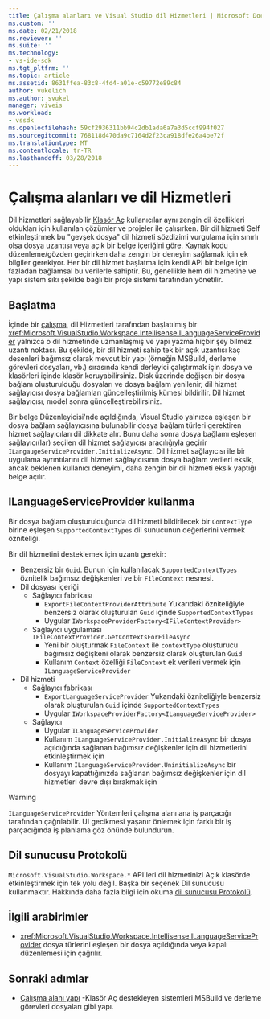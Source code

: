 ```yaml
---
title: Çalışma alanları ve Visual Studio dil Hizmetleri | Microsoft Docs
ms.custom: ''
ms.date: 02/21/2018
ms.reviewer: ''
ms.suite: ''
ms.technology:
- vs-ide-sdk
ms.tgt_pltfrm: ''
ms.topic: article
ms.assetid: 8631ffea-83c8-4fd4-a01e-c59772e89c84
author: vukelich
ms.author: svukel
manager: viveis
ms.workload:
- vssdk
ms.openlocfilehash: 59cf2936311bb94c2db1ada6a7a3d5ccf994f027
ms.sourcegitcommit: 768118d470da9c7164d2f23ca918dfe26a4be72f
ms.translationtype: MT
ms.contentlocale: tr-TR
ms.lasthandoff: 03/28/2018
---
```

# <a name="workspaces-and-language-services"></a>Çalışma alanları ve dil Hizmetleri

Dil hizmetleri sağlayabilir [Klasör Aç](../ide/develop-code-in-visual-studio-without-projects-or-solutions.md) kullanıcılar aynı zengin dil özellikleri oldukları için kullanılan çözümler ve projeler ile çalışırken. Bir dil hizmeti Self etkinleştirmek bu "gevşek dosya" dil hizmeti sözdizimi vurgulama için sınırlı olsa dosya uzantısı veya açık bir belge içeriğini göre. Kaynak kodu düzenleme/gözden geçirirken daha zengin bir deneyim sağlamak için ek bilgiler gerekiyor. Her bir dil hizmet başlatma için kendi API bir belge için fazladan bağlamsal bu verilerle sahiptir. Bu, genellikle hem dil hizmetine ve yapı sistem sıkı şekilde bağlı bir proje sistemi tarafından yönetilir.

## <a name="initialization"></a>Başlatma

İçinde bir [çalışma](workspaces.md), dil Hizmetleri tarafından başlatılmış bir <xref:Microsoft.VisualStudio.Workspace.Intellisense.ILanguageServiceProvider> yalnızca o dil hizmetinde uzmanlaşmış ve yapı yazma hiçbir şey bilmez uzantı noktası. Bu şekilde, bir dil hizmeti sahip tek bir açık uzantısı kaç desenleri bağımsız olarak mevcut bir yapı (örneğin MSBuild, derleme görevleri dosyaları, vb.) sırasında kendi derleyici çalıştırmak için dosya ve klasörleri içinde klasör koruyabilirsiniz. Disk üzerinde değişen bir dosya bağlam oluşturulduğu dosyaları ve dosya bağlam yenilenir, dil hizmet sağlayıcısı dosya bağlamları güncelleştirilmiş kümesi bildirilir. Dil hizmet sağlayıcısı, model sonra güncelleştirebilirsiniz.

Bir belge Düzenleyicisi'nde açıldığında, Visual Studio yalnızca eşleşen bir dosya bağlam sağlayıcısına bulunabilir dosya bağlam türleri gerektiren hizmet sağlayıcıları dil dikkate alır. Bunu daha sonra dosya bağlamı eşleşen sağlayıcı(lar) seçilen dil hizmet sağlayıcısı aracılığıyla geçirir `ILangaugeServiceProvider.InitializeAsync`. Dil hizmet sağlayıcısı ile bir uygulama ayrıntılarını dil hizmet sağlayıcısının dosya bağlam verileri eksik, ancak beklenen kullanıcı deneyimi, daha zengin bir dil hizmeti eksik yaptığı belge açılır.

## <a name="using-ilanguageserviceprovider"></a>ILanguageServiceProvider kullanma

Bir dosya bağlam oluşturulduğunda dil hizmeti bildirilecek bir `ContextType` birine eşleşen `SupportedContextTypes` dil sunucunun değerlerini vermek özniteliği.

Bir dil hizmetini desteklemek için uzantı gerekir:

- Benzersiz bir `Guid`. Bunun için kullanılacak `SupportedContextTypes` öznitelik bağımsız değişkenleri ve bir `FileContext` nesnesi.
- Dil dosyası içeriği
  - Sağlayıcı fabrikası
    - `ExportFileContextProviderAttribute` Yukarıdaki özniteliğiyle benzersiz olarak oluşturulan `Guid` içinde `SupportedContextTypes`
    - Uygular `IWorkspaceProviderFactory<IFileContextProvider>`
  - Sağlayıcı uygulaması `IFileContextProvider.GetContextsForFileAsync`
    - Yeni bir oluşturmak `FileContext` ile `contextType` oluşturucu bağımsız değişkeni olarak benzersiz olarak oluşturulan `Guid`
    - Kullanım `Context` özelliği `FileContext` ek verileri vermek için `ILanguageServiceProvider`
- Dil hizmeti
  - Sağlayıcı fabrikası
    - `ExportLanguageServiceProvider` Yukarıdaki özniteliğiyle benzersiz olarak oluşturulan `Guid` içinde `SupportedContextTypes`
    - Uygular `IWorkspaceProviderFactory<ILanguageServiceProvider>`
  - Sağlayıcı
    - Uygular `ILanguageServiceProvider`
    - Kullanım `ILanguageServiceProvider.InitializeAsync` bir dosya açıldığında sağlanan bağımsız değişkenler için dil hizmetlerini etkinleştirmek için
    - Kullanım `ILanguageServiceProvider.UninitializeAsync` bir dosyayı kapattığınızda sağlanan bağımsız değişkenler için dil hizmetleri devre dışı bırakmak için

>[!WARNING]
>`ILanguageServiceProvider` Yöntemleri çalışma alanı ana iş parçacığı tarafından çağrılabilir. UI gecikmesi yaşanır önlemek için farklı bir iş parçacığında iş planlama göz önünde bulundurun.

## <a name="language-server-protocol"></a>Dil sunucusu Protokolü

`Microsoft.VisualStudio.Workspace.*` API'leri dil hizmetinizi Açık klasörde etkinleştirmek için tek yolu değil. Başka bir seçenek Dil sunucusu kullanmaktır. Hakkında daha fazla bilgi için okuma [dil sunucusu Protokolü](language-server-protocol.md).

## <a name="related-interfaces"></a>İlgili arabirimler

- <xref:Microsoft.VisualStudio.Workspace.Intellisense.ILanguageServiceProvider> dosya türlerini eşleşen bir dosya açıldığında veya kapalı düzenlemesi için çağrılır.

## <a name="next-steps"></a>Sonraki adımlar

* [Çalışma alanı yapı](workspace-build.md) -Klasör Aç destekleyen sistemleri MSBuild ve derleme görevleri dosyaları gibi yapı. 